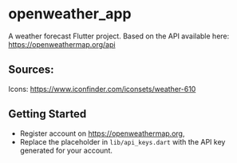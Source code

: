 # openweather_app

A weather forecast Flutter project. Based on the API available here: https://openweathermap.org/api

## Sources:
Icons: https://www.iconfinder.com/iconsets/weather-610


## Getting Started

* Register account on https://openweathermap.org,
* Replace the placeholder in `lib/api_keys.dart` with the API key generated for your account.
